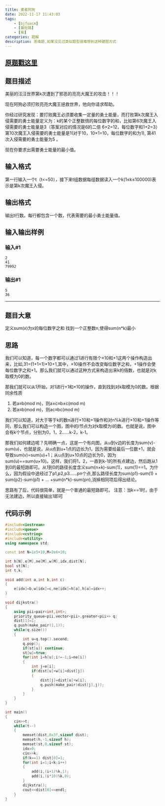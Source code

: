 ```yaml
---
title: 勇者阿狗
date: 2022-11-17 11:43:03
tags:
	- [bjfuacm]
	- [最短路]
	- [紫]
categories: 题解
description: 思维题,如果没见过类似题型很难想到这种建图方式
---
```


## [原题戳这里](http://www.bjfuacm.com/problem/21-acm-new-L)

## 题目描述
美丽的汪汪世界第k次遭到了邪恶的亮亮大魔王的攻击！！！

现在阿狗必须打败亮亮大魔王拯救世界，他向你请求帮助。

你经过研究发现：要打败魔王必须要收集一定量的勇士能量，而打败第k次魔王入侵需要的勇士能量定义为：k的某个正整数倍的每位数字的和，比如第6次魔王入侵需要的勇士能量是3（答案对应的情况是6的二倍 6×2=12，每位数字和1+2=3）第10次魔王入侵需要的勇士能量是1(对于10，10×1=10，每位数字的和为1), 第41次入侵需要的勇士能量为5 。

现在你要求出需要勇士能量的最小值。

## 输入格式
第一行输入一个t（t<=50），接下来t组数据每组数据读入一个k(1≤k≤100000)表示是第k次魔王入侵。

## 输出格式
输出t行数。每行都包含一个数，代表需要的最小勇士能量值。

## 输入输出样例

### 输入#1
```
2
41
79992
```

### 输出#1
```
5
36
```

---

## 题目大意
定义sum(x)为x的每位数字之和
找到一个正整数n,使得sum(n*k)最小

## 思路

我们可以知道，每一个数字都可以通过1进行有限个×10和+1这两个操作构造出来，比如,31=(1+1+1)*10+1,其中，×10操作不会改变每位数字之和，+1操作会使每位数字之和+1。那么我们就可以通过这种方式来构造出来k的倍数，也就是对k取模为0的数。

那我们就可以从1开始，对1进行+1和×10的操作，直到找到对k取模为0的数。根据同余性质 
1. 若a≡b(mod m)，则a±c≡b±c(mod m)
2. 若a≡b(mod m)，则ac≡bc(mod m)

我们可以知道，对大于等于k的数n进行×10和+1操作和对n%k进行×10和+1操作等同，那么我们可以构造一个图，图中的i节点为对k取模为i的数。也就是说，图中会有k个节点，分别为0，1，2……k-2，k-1。

那我们如何建边呢？先明确一点，这是一个有向图，从u到v边的长度为sum(v)-sum(u)，也就是说，从u点到u+1点的边长为1，因为需要给最后一位数+1，就会导致sum(v)=sum(u)+1；从u点到u×10点的边长为0，因为sum(u)==sum(u×10)。这样，我们将1，2，一直到k-1的所有点建边，然后跑从1到0的最短路即可。从1到0的路径长度含义sum(n×k)-sum(1)，sum(1)==1。为什么，因为假设中途经过了p1,p2,p3……pn个点,那么路径长度为sum(p1)-sum(1) + sum(p2)-sum(p1) + … +sum(n*k)-sum(pn),消掉相同项后得出结论。

思路有了后，代码很简单，就是一个普通的最短路即可。
注意：当k==1时，由于无法建边，所以直接输出1即可

## 代码示例

```cpp
#include<iostream>
#include<queue>
#include<cstring>
#include<utility>
using namespace std;
 
const int N=1e5+10,M=2e6+10;
 
int h[N],e[M],ne[M],w[M],idx,dist[N];
bool st[N];
int t,k;
 
void add(int a,int b,int c)
{
	e[idx]=b,w[idx]=c,ne[idx]=h[a],h[a]=idx++;
}
 
void dijkstra()
{
	using pii=pair<int,int>;
	priority_queue<pii,vector<pii>,greater<pii>> q;
	dist[1]=1;
	q.push(make_pair(1,1));
	while(q.size())
	{
		int u=q.top().second;
		q.pop();
		if(st[u]) continue;
		st[u]=true;
		for(int i=h[u];i!=-1;i=ne[i])
		{
			int j=e[i];
			if(dist[u]+w[i]<dist[j])
			{
				dist[j]=dist[u]+w[i];
				q.push(make_pair(dist[j],j));
			}
		}
	}
}
 
int main()
{
	cin>>t;
	while(t--)
	{
		memset(dist,0x3f,sizeof dist);
		memset(h,-1,sizeof h);
		memset(st,0,sizeof st);
		idx=0;
		cin>>k;
		if(k==1) dist[0]=1;
		for(int i=1;i<k;i++)
		{
			add(i,(i+1)%k,1);
			add(i,(i*10)%k,0);
		}
		dijkstra();
		cout<<dist[0]<<endl;
	}
}
```